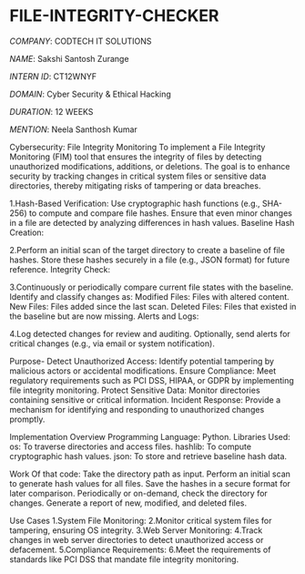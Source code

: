 # FILE-INTEGRITY-CHECKER

*COMPANY*: CODTECH IT SOLUTIONS

*NAME*:  Sakshi Santosh Zurange

*INTERN ID*: CT12WNYF

*DOMAIN*: Cyber Security & Ethical Hacking

*DURATION*: 12 WEEKS

*MENTION*:  Neela Santhosh Kumar

Cybersecurity: File Integrity Monitoring
To implement a File Integrity Monitoring (FIM) tool that ensures the integrity of files by detecting unauthorized modifications, additions, or deletions. The goal is to enhance security by tracking changes in critical system files or sensitive data directories, thereby mitigating risks of tampering or data breaches.

1.Hash-Based Verification:
Use cryptographic hash functions (e.g., SHA-256) to compute and compare file hashes.
Ensure that even minor changes in a file are detected by analyzing differences in hash values.
Baseline Hash Creation:

2.Perform an initial scan of the target directory to create a baseline of file hashes.
Store these hashes securely in a file (e.g., JSON format) for future reference.
Integrity Check:

3.Continuously or periodically compare current file states with the baseline.
Identify and classify changes as:
Modified Files: Files with altered content.
New Files: Files added since the last scan.
Deleted Files: Files that existed in the baseline but are now missing.
Alerts and Logs:

4.Log detected changes for review and auditing.
Optionally, send alerts for critical changes (e.g., via email or system notification).

Purpose-
Detect Unauthorized Access: Identify potential tampering by malicious actors or accidental modifications.
Ensure Compliance: Meet regulatory requirements such as PCI DSS, HIPAA, or GDPR by implementing file integrity monitoring.
Protect Sensitive Data: Monitor directories containing sensitive or critical information.
Incident Response: Provide a mechanism for identifying and responding to unauthorized changes promptly.

Implementation Overview
Programming Language: Python.
Libraries Used:
os: To traverse directories and access files.
hashlib: To compute cryptographic hash values.
json: To store and retrieve baseline hash data.

Work Of that code:
Take the directory path as input.
Perform an initial scan to generate hash values for all files.
Save the hashes in a secure format for later comparison.
Periodically or on-demand, check the directory for changes.
Generate a report of new, modified, and deleted files.

Use Cases
1.System File Monitoring:
2.Monitor critical system files for tampering, ensuring OS integrity.
3.Web Server Monitoring:
4.Track changes in web server directories to detect unauthorized access or defacement.
5.Compliance Requirements:
6.Meet the requirements of standards like PCI DSS that mandate file integrity monitoring.
